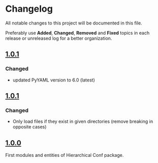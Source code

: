 # Changelog
All notable changes to this project will be documented in this file.

Preferably use **Added**, **Changed**, **Removed** and **Fixed** topics in each release or unreleased log for a better organization.

## [1.0.1](https://github.com/quintoandar/hierarchical-conf/releases/tag/1.0.1)
### Changed
- updated PyYAML version to 6.0 (latest)

## [1.0.1](https://github.com/quintoandar/hierarchical-conf/releases/tag/1.0.1)
### Changed
- Only load files if they exist in given directories (remove breaking in opposite cases)

## [1.0.0](https://github.com/quintoandar/hierarchical-conf/releases/tag/1.0.0)
First modules and entities of Hierarchical Conf package.
